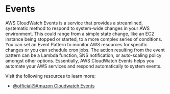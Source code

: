 # Events

AWS CloudWatch Events is a service that provides a streamlined, systematic method to respond to system-wide changes in your AWS environment. This could range from a simple state change, like an EC2 instance being stopped or started, to a more complex series of conditions. You can set an Event Pattern to monitor AWS resources for specific changes or you can schedule cron jobs. The action resulting from the event pattern can be a Lambda function, SNS notification, or auto-scaling policy amongst other options. Essentially, AWS CloudWatch Events helps you automate your AWS services and respond automatically to system events.

Visit the following resources to learn more:

- [@official@Amazon Cloudwatch Events](https://docs.aws.amazon.com/whitepapers/latest/introduction-devops-aws/cloudwatch-events.html)
